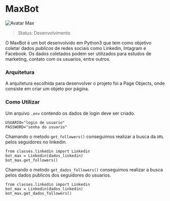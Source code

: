 # MaxBot

![Avatar Max](https://media.discordapp.net/attachments/1097950471307669615/1100827652450943036/1f9d1d01-e02f-4fc3-8c18-e88b14cd7b5f.jpg?width=900&height=600)

> Status: Desenvolvimento

O MaxBot é um bot desenvolvido em Python3 que tem como objetivo coletar dados _publicos_ de redes sociais como Linkedin, Intagram e Facebook. Os dados coletados podem ser utilizados para estudos de marketing, contato com os usuarios, entre outros.

### Arquitetura

A arquitetura escolhida para desenvolver o projeto foi a Page Objects, onde consiste em criar um objeto por página.

### Como Utilizar

Um arquivo `.env` contendo os dados de login deve ser criado.

```
USUARIO="login de usuario"
PASSWORD="senha do usuario"
```

Chamando o metodo `get_followers()` conseguimos realizar a busca da `URL` pelos seguidores no linkedin.

```
from classes.linkedin import Linkedin
bot_max = Linkedin(dados_linkedin)
bot_max.get_followers()
```

Chamando o metodo `get_dados_followers()` conseguimos realizar a busca pelos dados publicos dos seguidores do usuarios.

```
from classes.linkedin import Linkedin
bot_max = Linkedin(dados_linkedin)
bot_max.get_dados_followers()
```
